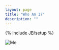 ```yaml
---
layout: page
title: "Who Am I?"
description: ""
---
```

{% include JB/setup %}

![Me][1]


[1]: https://en.gravatar.com/userimage/13363990/4bd44ba6339e4525ad9f839f46244100.jpg?size=300  "Me"
[Platnic]: http://platnic.com/